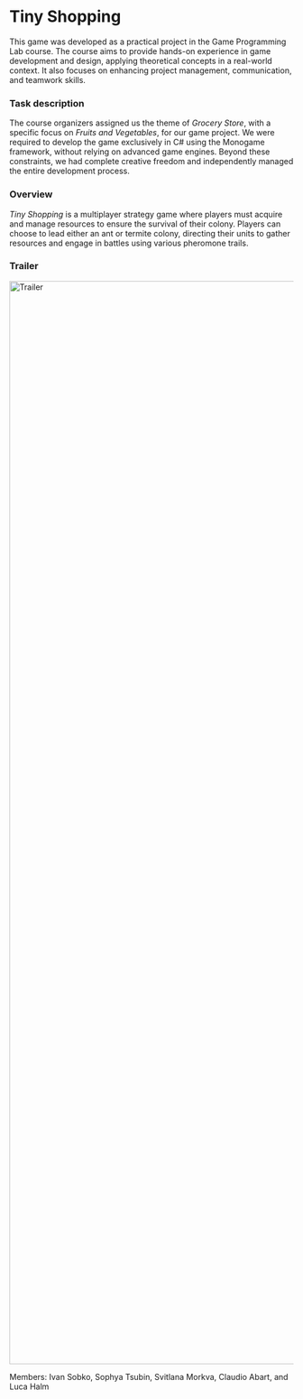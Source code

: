 
# Tiny Shopping

This game was developed as a practical project in the Game Programming Lab course. The course aims to provide hands-on experience in game development and design, applying theoretical concepts in a real-world context. It also focuses on enhancing project management, communication, and teamwork skills.

### Task description

The course organizers assigned us the theme of *Grocery Store*, with a specific focus on *Fruits and Vegetables*, for our game project. We were required to develop the game exclusively in C# using the Monogame framework, without relying on advanced game engines. Beyond these constraints, we had complete creative freedom and independently managed the entire development process.

### Overview

*Tiny Shopping* is a multiplayer strategy game where players must acquire and manage resources to ensure the survival of their colony. Players can choose to lead either an ant or termite colony, directing their units to gather resources and engage in battles using various pheromone trails.

### Trailer

<img src="assignments\final_presentation\3_trailer.mp4" alt="Trailer" width="1920">

Members: Ivan Sobko, Sophya Tsubin, Svitlana Morkva, Claudio Abart, and Luca Halm
